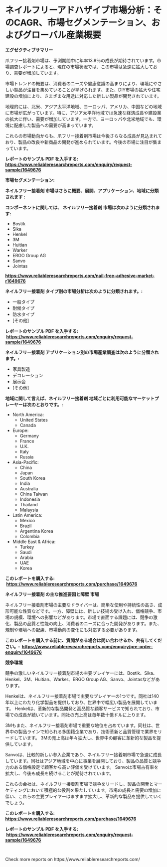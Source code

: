 <p><h1>ネイルフリーアドハザイブ市場分析：そのCAGR、市場セグメンテーション、およびグローバル産業概要</h1></p><p><strong>エグゼクティブサマリー</strong></p>
<p><p>爪フリー接着剤市場は、予測期間中に年率13.8％の成長が期待されています。市場調査レポートによると、現在の市場状況では、この市場は急速に拡大しており、需要が増加しています。</p><p>市場トレンドの概要は、消費者のニーズや健康意識の高まりにより、環境にやさしい製品が注目を集めていることが挙げられます。また、DIY市場の拡大や住宅建設の増加により、さまざまな用途に対応した新しい製品が開発されています。</p><p>地理的には、北米、アジア太平洋地域、ヨーロッパ、アメリカ、中国などの地域に市場が広がっています。特に、アジア太平洋地域では急速な経済成長や建設業の拡大に伴い、需要が増加しています。一方で、ヨーロッパや北米地域でも、環境に配慮した製品への需要が高まっています。</p><p>これらの市場動向からも、爪フリー接着剤市場は今後さらなる成長が見込まれており、製品の改良や新商品の開発が進められています。今後の市場に注目が集まっています。</p></p>
<p><strong>レポートのサンプル PDF を入手する: <a href="https://www.reliableresearchreports.com/enquiry/request-sample/1649676">https://www.reliableresearchreports.com/enquiry/request-sample/1649676</a></strong></p>
<p><strong>市場セグメンテーション:</strong></p>
<p><strong> ネイルフリー接着剤 市場はさらに概要、展開、アプリケーション、地域に分類されます :</strong></p>
<p><strong>コンポーネントに関しては、 ネイルフリー接着剤 市場は次のように分類されます: &nbsp;</strong></p>
<p><ul><li>Bostik</li><li>Sika</li><li>Henkel</li><li>3M</li><li>Huitian</li><li>Warker</li><li>ERGO Group AG</li><li>Sanvo</li><li>Jointas</li></ul></p>
<p><strong><a href="https://www.reliableresearchreports.com/nail-free-adhesive-market-r1649676">https://www.reliableresearchreports.com/nail-free-adhesive-market-r1649676</a></strong></p>
<p><strong> ネイルフリー接着剤 タイプ別の市場分析は次のように分類されます。:</strong></p>
<p><ul><li>一般タイプ</li><li>耐候タイプ</li><li>防水タイプ</li><li>[その他]</li></ul></p>
<p><strong>レポートのサンプル PDF を入手する: &nbsp;<a href="https://www.reliableresearchreports.com/enquiry/request-sample/1649676">https://www.reliableresearchreports.com/enquiry/request-sample/1649676</a></strong></p>
<p><strong> ネイルフリー接着剤 アプリケーション別の市場産業調査は次のように分類されます。:</strong></p>
<p><ul><li>家具製造</li><li>デコレーション</li><li>展示会</li><li>[その他]</li></ul></p>
<p><strong>地域に関して言えば、ネイルフリー接着剤 地域ごとに利用可能なマーケットプレーヤーは次のとおりです。:</strong></p>
<p><ul>
    <li>
        North America:
        <ul>
            <li>United States</li>
            <li>Canada</li>
        </ul>
    </li>
    <li>
        Europe:
        <ul>
            <li>Germany</li>
            <li>France</li>
            <li>U.K.</li>
            <li>Italy</li>
            <li>Russia</li>
        </ul>
    </li>
    <li>
        Asia-Pacific:
        <ul>
            <li>China</li>
            <li>Japan</li>
            <li>South Korea</li>
            <li>India</li>
            <li>Australia</li>
            <li>China Taiwan</li>
            <li>Indonesia</li>
            <li>Thailand</li>
            <li>Malaysia</li>
        </ul>
    </li>
    <li>
        Latin America:
        <ul>
            <li>Mexico</li>
            <li>Brazil</li>
            <li>Argentina Korea</li>
            <li>Colombia</li>
        </ul>
    </li>
    <li>
        Middle East & Africa:
        <ul>
            <li>Turkey</li>
            <li>Saudi</li>
            <li>Arabia</li>
            <li>UAE</li>
            <li>Korea</li>
        </ul>
    </li>
    </ul></p>
<p><strong>このレポートを購入する: &nbsp;<a href="https://www.reliableresearchreports.com/purchase/1649676">https://www.reliableresearchreports.com/purchase/1649676</a></strong></p>
<p><strong>ネイルフリー接着剤 の主な推進要因と障壁 市場</strong></p>
<p><p>ネイルフリー接着剤市場の主要なドライバーは、簡単な使用や持続性の高さ、成形可能な性質などです。一方、障壁には、新しい技術の受け入れ、価格競争、市場の規模、環境への影響などがあります。市場で直面する課題には、競争の激化、製品の品質と性能の向上、消費者のニーズに合った開発があります。また、規制や環境への配慮、市場動向の変化にも対応する必要があります。</p></p>
<p><strong>このレポートを購入する前に、質問がある場合は問い合わせるか、共有してください。:&nbsp; <a href="https://www.reliableresearchreports.com/enquiry/pre-order-enquiry/1649676">https://www.reliableresearchreports.com/enquiry/pre-order-enquiry/1649676</a></strong></p>
<p><strong>競争環境</strong></p>
<p><p>競争の激しいネイルフリー接着剤市場の主要プレイヤーには、Bostik、Sika、Henkel、3M、Huitian、Warker、ERGO Group AG、Sanvo、Jointasなどがあります。</p><p>Henkelは、ネイルフリー接着剤市場で主要なプレイヤーの1つです。同社は140年以上にわたり化学製品を提供しており、世界中で幅広い製品を展開しています。 Henkelは、革新的な製品開発と高品質な顧客サービスで知られており、市場での成長が続いています。同社の売上高は毎年数十億ドルに上ります。</p><p>3Mもまた、ネイルフリー接着剤市場で重要な地位を占めています。同社は、世界中の製品ラインで知られる多国籍企業であり、技術革新と品質管理で業界をリードしています。 3Mの売上高は年々拡大し、世界中の顧客に革新的な製品を提供しています。</p><p>Sanvoは、比較的新しい参入企業であり、ネイルフリー接着剤市場で急速に成長しています。同社はアジア地域を中心に事業を展開しており、製品の品質と競争力のある価格設定で顧客から高い評価を受けています。 Sanvoは市場占有率を拡大し、今後も成長を続けることが期待されています。</p><p>これらの会社は、ネイルフリー接着剤市場で競争をリードし、製品の開発とマーケティングにおいて積極的な役割を果たしています。市場の成長と需要の増加に伴い、これらの主要プレイヤーはますます拡大し、革新的な製品を提供していくでしょう。</p></p>
<p><strong>このレポートを購入する: &nbsp; <a href="https://www.reliableresearchreports.com/purchase/1649676">https://www.reliableresearchreports.com/purchase/1649676</a></strong></p>
<p><strong>レポートのサンプル PDF を入手する: &nbsp;<a href="https://www.reliableresearchreports.com/enquiry/request-sample/1649676">https://www.reliableresearchreports.com/enquiry/request-sample/1649676</a></strong><strong></strong></p>
<p>&nbsp;</p>
<p>Check more reports on https://www.reliableresearchreports.com/</p>